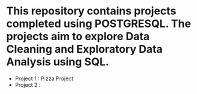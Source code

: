 # This repository contains projects completed using POSTGRESQL. The projects aim to explore Data Cleaning and Exploratory Data Analysis using SQL. 

- Project 1 : Pizza Project
- Project 2 : 